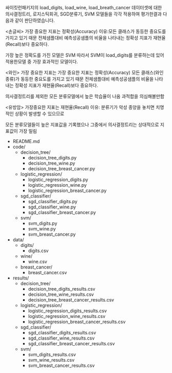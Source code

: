 싸이킷런패키지의 load_digits, load_wine, load_breath_cancer 데이터셋에 대한
의사결정트리, 로지스틱회귀, SGD분류기, SVM 모델들을 각각 적용하여 평가한결과
다음과 같이 판단하였습니다.


<손글씨>
가장 중요한 지표는 정확성(Accuracy)
이유:모든 클래스가 동등한 중요도를 가지고 있기 때문
전체샘플대비 예측성공샘플의 비율을 나타내는 정확성 지표가 재현율(Recall)보다 중요하다.

가장 높은 정확도를 가진 모델은 SVM
따라서 SVM이 load_digits를 분류하는데 있어 적용한모델 중 가장 효과적인 모델이다.



<와인>
가장 중요한 지표는 
가장 중요한 지표는 정확성(Accuracy)
모든 클래스(와인 종류)가 동등한 중요도를 가지고 있기 때문
전체샘플대비 예측성공샘플의 비율을 나타내는 정확성 지표가 재현율(Recall)보다 중요하다.

의사결정트리를 제외한 모든 분류모델에서 높은 학습율이 나옴
과적합을 의심해볼만함


<유방암>
가장중요한 지표는 재현율(Recall)
이유: 분류기가 악성 종양을 놓치면 치명적인 상황이 발생할 수 있으므로

모든 분류모델들이 높은 지표값을 기록했으나 그중에서 의사결정트리는 상대적으로
지표값이 가장 밀림


- README.md
- code/
  - decision_tree/
    - decision_tree_digits.py
    - decision_tree_wine.py
    - decision_tree_breast_cancer.py
  - logistic_regression/
    - logistic_regression_digits.py
    - logistic_regression_wine.py
    - logistic_regression_breast_cancer.py
  - sgd_classifier/
    - sgd_classifier_digits.py
    - sgd_classifier_wine.py
    - sgd_classifier_breast_cancer.py
  - svm/
    - svm_digits.py
    - svm_wine.py
    - svm_breast_cancer.py
- data/
  - digits/
    - digits.csv
  - wine/
    - wine.csv
  - breast_cancer/
    - breast_cancer.csv
- results/
  - decision_tree/
    - decision_tree_digits_results.csv
    - decision_tree_wine_results.csv
    - decision_tree_breast_cancer_results.csv
  - logistic_regression/
    - logistic_regression_digits_results.csv
    - logistic_regression_wine_results.csv
    - logistic_regression_breast_cancer_results.csv
  - sgd_classifier/
    - sgd_classifier_digits_results.csv
    - sgd_classifier_wine_results.csv
    - sgd_classifier_breast_cancer_results.csv
  - svm/
    - svm_digits_results.csv
    - svm_wine_results.csv
    - svm_breast_cancer_results.csv